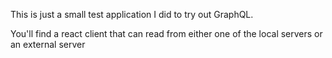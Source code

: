This is just a small test application I did to try out GraphQL.

You'll find a react client that can read from either one of the local servers or an external server
